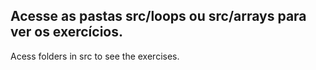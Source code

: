 ## Acesse as pastas src/loops ou src/arrays para ver os exercícios. <br>
Acess folders in src to see the exercises.


